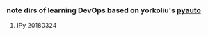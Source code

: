 ### note dirs of learning DevOps based on yorkoliu's [pyauto](https://github.com/yorkoliu/pyauto)
1. IPy 20180324

